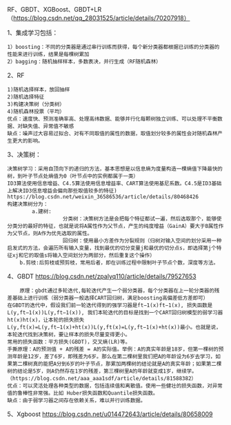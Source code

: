 RF、GBDT、XGBoost、GBDT+LR（https://blog.csdn.net/qq_28031525/article/details/70207918）

1、集成学习包括：

	1）boosting：不同的分类器是通过串行训练而获得，每个新分类器都根据已训练的分类器的性能来进行训练，结果是每棵树累加  
	2）bagging：随机抽样样本，多数表决，并行生成（RF随机森林）

2、RF

	1)随机选择样本，放回抽样
	2)随机选择特征
	3)构建决策树（分类树）
	4)随机森林投票（平均）
	优点：速度快、预测准确率高、处理高纬数据、能够并行化每颗树独立训练、可以处理不平衡数据、对缺失值、异常值不敏感
	缺点：噪声过大容易过拟合、对有不同取值的属性的数据，取值划分较多的属性会对随机森林产生更大的影响。
	
3、决策树： 

	决策树学习：采用自顶向下的递归的方法，基本思想是以信息熵为度量构造一棵熵值下降最快的树，到叶子节点处熵值为0（叶节点中的实例都属于一类）  
	ID3算法使用信息增益、C4.5算法使用信息增益率、CART算法使用基尼系数。C4.5是ID3基础上解决ID3信息增益会偏向那些取值较多的特征)          		  https://blog.csdn.net/weixin_36586536/article/details/80468426
	构建决策树分为：
        	a.建树:
                      分类树：决策树方法是会把每个特征都试一遍，然后选取那个，能够使分类分的最好的特征，也就是说将A属性作为父节点，产生的纯度增益（GainA）要大于B属性作为父节点，则A作为优先选取的属性。
                      回归树：使用最小方差作为分裂规则（归树对输入空间的划分采用一种启发式的方法，会遍历所有输入变量，找到最优的切分变量j和最优的切分点s，即选择第j个特征xj和它的取值s将输入空间划分为两部分，然后重复这个操作）  
		b.剪枝:后剪枝或预剪枝，常用后者，即在训练过程中限制叶子节点个数，深度等方法。

4、GBDT https://blog.csdn.net/zpalyq110/article/details/79527653

        原理：gbdt通过多轮迭代,每轮迭代产生一个弱分类器，每个分类器在上一轮分类器的残差基础上进行训练（弱分类器一般选择CART回归树，满足boosting高偏差低方差即可）  
	在GBDT的迭代中，假设我们前一轮迭代得到的强学习器是ft−1(x)ft−1(x), 损失函数是L(y,ft−1(x))L(y,ft−1(x)), 我们本轮迭代的目标是找到一个CART回归树模型的弱学习器ht(x)ht(x)，让本轮的损失损失L(y,ft(x)=L(y,ft−1(x)+ht(x))L(y,ft(x)=L(y,ft−1(x)+ht(x))最小。也就是说，本轮迭代找到决策树，要让样本的损失尽量变得更小。 
	常用的损失函数：平方损失(GBDT)，交叉熵(LR)等。  
	手撕原理：A的预测值 + A的残差 = A的实际值。举例：A的真实年龄是18岁，但第一棵树的预测年龄是12岁，差了6岁，即残差为6岁。那么在第二棵树里我们把A的年龄设为6岁去学习，如果第二棵树真的能把A分到6岁的叶子节点，那累加两棵树的结论就是A的真实年龄；如果第二棵树的结论是5岁，则A仍然存在1岁的残差，第三棵树里A的年龄就变成1岁，继续学。（https://blog.csdn.net/aaa_aaa1sdf/article/details/81588382）
	优点：可以灵活处理各种类型的数据，包括连续值和离散值。使用一些健壮的损失函数，对异常值的鲁棒性非常强。比如 Huber损失函数和Quantile损失函数。
	缺点：由于弱学习器之间存在依赖关系，难以并行训练数据。

5、Xgboost https://blog.csdn.net/u014472643/article/details/80658009



	
	
	

    
